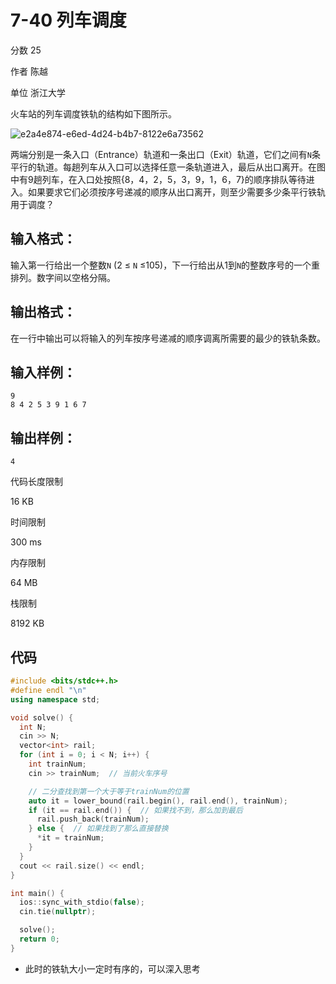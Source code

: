 # **7-40 列车调度**

分数 25

作者 陈越

单位 浙江大学

火车站的列车调度铁轨的结构如下图所示。

![e2a4e874-e6ed-4d24-b4b7-8122e6a73562](https://gitee.com/chen-houchao/images/raw/master/e2a4e874-e6ed-4d24-b4b7-8122e6a73562.png)

两端分别是一条入口（Entrance）轨道和一条出口（Exit）轨道，它们之间有`N`条平行的轨道。每趟列车从入口可以选择任意一条轨道进入，最后从出口离开。在图中有9趟列车，在入口处按照{8，4，2，5，3，9，1，6，7}的顺序排队等待进入。如果要求它们必须按序号递减的顺序从出口离开，则至少需要多少条平行铁轨用于调度？

## 输入格式：

输入第一行给出一个整数`N` (2 ≤ `N` ≤105)，下一行给出从1到`N`的整数序号的一个重排列。数字间以空格分隔。

## 输出格式：

在一行中输出可以将输入的列车按序号递减的顺序调离所需要的最少的铁轨条数。

## 输入样例：

```in
9
8 4 2 5 3 9 1 6 7
```

## 输出样例：

```out
4
```

代码长度限制

16 KB

时间限制

300 ms

内存限制

64 MB

栈限制

8192 KB

## 代码

```cpp
#include <bits/stdc++.h>
#define endl "\n"
using namespace std;

void solve() {
  int N;
  cin >> N;
  vector<int> rail;
  for (int i = 0; i < N; i++) {
    int trainNum;
    cin >> trainNum;  // 当前火车序号

    // 二分查找到第一个大于等于trainNum的位置
    auto it = lower_bound(rail.begin(), rail.end(), trainNum);
    if (it == rail.end()) {  // 如果找不到，那么加到最后
      rail.push_back(trainNum);
    } else {  // 如果找到了那么直接替换
      *it = trainNum;
    }
  }
  cout << rail.size() << endl;
}

int main() {
  ios::sync_with_stdio(false);
  cin.tie(nullptr);

  solve();
  return 0;
}
```

- 此时的铁轨大小一定时有序的，可以深入思考